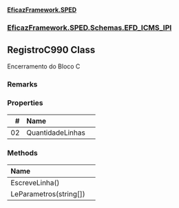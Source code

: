 #### [EficazFramework.SPED](EficazFrameworkSPED.md 'EficazFramework SPED')
### [EficazFramework.SPED.Schemas.EFD_ICMS_IPI](EficazFramework.SPED.Schemas.EFD_ICMS_IPI.md 'EficazFramework.SPED.Schemas.EFD_ICMS_IPI')

## RegistroC990 Class

Encerramento do Bloco C

### Remarks
### Properties

| # | Name | |
| ---: | :--- | :--- |
| 02 | QuantidadeLinhas |  |
### Methods

| Name | |
| :--- | :--- |
| EscreveLinha() |  |
| LeParametros(string[]) |  |
